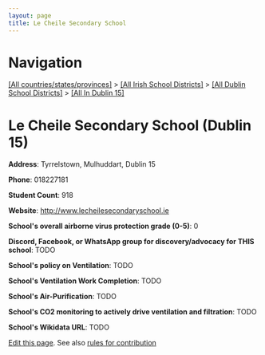 ```yaml
---
layout: page
title: Le Cheile Secondary School
---
```

# Navigation

[[All countries/states/provinces]](../../../..) > [[All Irish School Districts]](../../..) > [[All Dublin School Districts]](../..) > [[All In Dublin 15]](..)

# Le Cheile Secondary School (Dublin 15)

**Address**: Tyrrelstown, Mulhuddart, Dublin 15

**Phone**: 018227181

**Student Count**: 918

**Website**: <http://www.lecheilesecondaryschool.ie>

**School's overall airborne virus protection grade (0-5)**: 0

**Discord, Facebook, or WhatsApp group for discovery/advocacy for THIS school**: TODO

**School's policy on Ventilation**: TODO

**School's Ventilation Work Completion**: TODO

**School's Air-Purification**: TODO

**School's CO2 monitoring to actively drive ventilation and filtration**: TODO

**School's Wikidata URL**: TODO


[Edit this page](https://github.com/ventilate-schools/Ireland/edit/main/./Dublin_15/Le_Cheile_Secondary_School.md). See also [rules for contribution](../../../contribution-rules/)